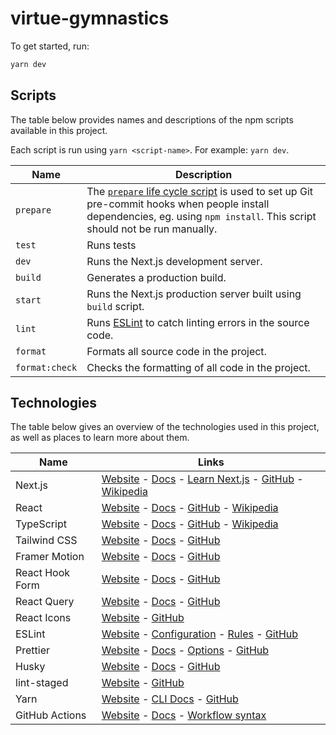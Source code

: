 # virtue-gymnastics

To get started, run:

```bash
yarn dev
```

## Scripts

The table below provides names and descriptions of the npm scripts available in this project.

Each script is run using `yarn <script-name>`. For example: `yarn dev`.

| Name           | Description                                                                                                                                                                                                                                     |
| -------------- | ----------------------------------------------------------------------------------------------------------------------------------------------------------------------------------------------------------------------------------------------- |
| `prepare`      | The [`prepare` life cycle script](https://docs.npmjs.com/cli/v7/using-npm/scripts#life-cycle-scripts) is used to set up Git pre-commit hooks when people install dependencies, eg. using `npm install`. This script should not be run manually. |
| `test`         | Runs tests                                                                                                                                                                                                                                      |
| `dev`          | Runs the Next.js development server.                                                                                                                                                                                                            |
| `build`        | Generates a production build.                                                                                                                                                                                                                   |
| `start`        | Runs the Next.js production server built using `build` script.                                                                                                                                                                                  |
| `lint`         | Runs [ESLint](https://eslint.org/) to catch linting errors in the source code.                                                                                                                                                                  |
| `format`       | Formats all source code in the project.                                                                                                                                                                                                         |
| `format:check` | Checks the formatting of all code in the project.                                                                                                                                                                                               |

## Technologies

The table below gives an overview of the technologies used in this project, as well as places to learn more about them.

| Name            | Links                                                                                                                                                                                                           |
| --------------- | --------------------------------------------------------------------------------------------------------------------------------------------------------------------------------------------------------------- |
| Next.js         | [Website](https://nextjs.org/) - [Docs](https://nextjs.org/docs) - [Learn Next.js](https://nextjs.org/learn) - [GitHub](https://github.com/vercel/next.js) - [Wikipedia](https://en.wikipedia.org/wiki/Next.js) |
| React           | [Website](https://reactjs.org/) - [Docs](https://reactjs.org/docs/getting-started.html) - [GitHub](https://github.com/facebook/react) - [Wikipedia](<https://en.wikipedia.org/wiki/React_(JavaScript_library)>) |
| TypeScript      | [Website](https://www.typescriptlang.org/) - [Docs](https://www.typescriptlang.org/docs/) - [GitHub](https://github.com/microsoft/TypeScript) - [Wikipedia](https://en.wikipedia.org/wiki/TypeScript)           |
| Tailwind CSS    | [Website](https://tailwindcss.com/) - [Docs](https://tailwindcss.com/docs) - [GitHub](https://github.com/tailwindlabs/tailwindcss)                                                                              |
| Framer Motion   | [Website](https://www.framer.com/motion/) - [Docs](https://www.framer.com/docs/) - [GitHub](https://github.com/framer/motion)                                                                                   |
| React Hook Form | [Website](https://react-hook-form.com/) - [Docs](https://react-hook-form.com/get-started) - [GitHub](https://github.com/react-hook-form/react-hook-form)                                                        |
| React Query     | [Website](https://tanstack.com/query/latest) - [Docs](https://tanstack.com/query/latest/docs/react/overview) - [GitHub](https://github.com/tanstack/query)                                                      |
| React Icons     | [Website](https://react-icons.github.io/react-icons/) - [GitHub](https://github.com/react-icons/react-icons)                                                                                                    |
| ESLint          | [Website](https://eslint.org/) - [Configuration](https://eslint.org/docs/user-guide/configuring/) - [Rules](https://eslint.org/docs/rules/) - [GitHub](https://github.com/eslint/eslint)                        |
| Prettier        | [Website](https://prettier.io/) - [Docs](https://prettier.io/docs/en/index.html) - [Options](https://prettier.io/docs/en/options.html) - [GitHub](https://github.com/prettier/prettier)                         |
| Husky           | [Website](https://typicode.github.io/husky/) - [Docs](https://typicode.github.io/husky/) - [GitHub](https://github.com/typicode/husky)                                                                          |
| lint-staged     | [Website](https://github.com/okonet/lint-staged) - [GitHub](https://github.com/okonet/lint-staged)                                                                                                              |
| Yarn            | [Website](https://yarnpkg.com/) - [CLI Docs](https://yarnpkg.com/cli) - [GitHub](https://github.com/yarnpkg/berry)                                                                                              |
| GitHub Actions  | [Website](https://github.com/features/actions) - [Docs](https://docs.github.com/en/actions) - [Workflow syntax](https://docs.github.com/en/actions/reference/workflow-syntax-for-github-actions)                |
